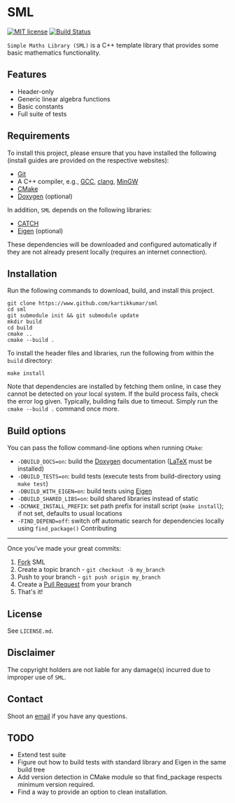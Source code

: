 SML
===

[![MIT license](http://img.shields.io/badge/license-MIT-brightgreen.svg)](http://opensource.org/licenses/MIT) [![Build Status](https://travis-ci.org/kartikkumar/sml.svg?branch=master)](https://travis-ci.org/kartikkumar/sml)

`Simple Maths Library (SML)` is a C++ template library that provides some basic mathematics functionality.

Features
------

  - Header-only
  - Generic linear algebra functions
  - Basic constants
  - Full suite of tests

Requirements
------

To install this project, please ensure that you have installed the following (install guides are provided on the respective websites):

  - [Git](http://git-scm.com)
  - A C++ compiler, e.g., [GCC](https://gcc.gnu.org/), [clang](http://clang.llvm.org/), [MinGW](http://www.mingw.org/)
  - [CMake](http://www.cmake.org)
  - [Doxygen](http://www.doxygen.org "Doxygen homepage") (optional)

In addition, `SML` depends on the following libraries:

  - [CATCH](https://www.github.com/philsquared/Catch)
  - [Eigen](http://eigen.tuxfamily.org/) (optional)

These dependencies will be downloaded and configured automatically if they are not already present locally (requires an internet connection).

Installation
------

Run the following commands to download, build, and install this project.

    git clone https://www.github.com/kartikkumar/sml
    cd sml
    git submodule init && git submodule update    
    mkdir build
    cd build
    cmake ..
    cmake --build .

To install the header files and libraries, run the following from within the `build` directory:

    make install

Note that dependencies are installed by fetching them online, in case they cannot be detected on your local system. If the build process fails, check the error log given. Typically, building fails due to timeout. Simply run the `cmake --build .` command once more.

Build options
-------------

You can pass the follow command-line options when running `CMake`:

  - `-DBUILD_DOCS=on`: build the [Doxygen](http://www.doxygen.org "Doxygen homepage") documentation ([LaTeX](http://www.latex-project.org/) must be installed)
  - `-DBUILD_TESTS=on`: build tests (execute tests from build-directory using `make test`)
  - `-DBUILD_WITH_EIGEN=on`: build tests using [Eigen](http://eigen.tuxfamily.org/)
  - `-DBUILD_SHARED_LIBS=on`: build shared libraries instead of static
  - `-DCMAKE_INSTALL_PREFIX`: set path prefix for install script (`make install`); if not set, defaults to usual locations
  - `-FIND_DEPEND=off`: switch off automatic search for dependencies locally using `find_package()` 
Contributing
------------

Once you've made your great commits:

  1. [Fork](https://github.com/kartikkumar/sml/fork) SML
  2. Create a topic branch - `git checkout -b my_branch`
  3. Push to your branch - `git push origin my_branch`
  4. Create a [Pull Request](http://help.github.com/pull-requests/) from your branch
  5. That's it!

License
------

See `LICENSE.md`.

Disclaimer
------

The copyright holders are not liable for any damage(s) incurred due to improper use of `SML`.

Contact
------

Shoot an [email](mailto:me@kartikkumar.com?subject=SML) if you have any questions.


TODO
------

  - Extend test suite
  - Figure out how to build tests with standard library and Eigen in the same build tree
  - Add version detection in CMake module so that find_package respects minimum version required.
  - Find a way to provide an option to clean installation.
